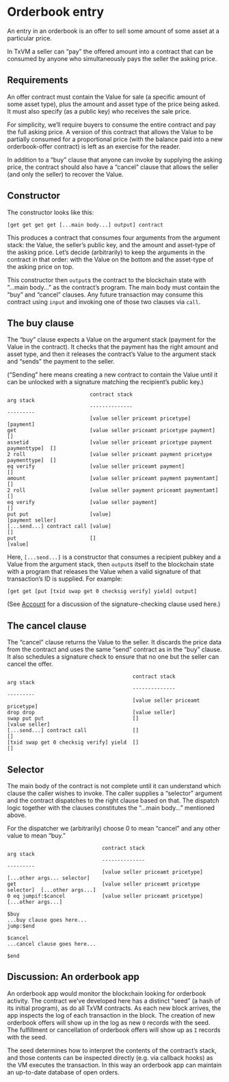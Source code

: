 # Orderbook entry

An entry in an orderbook is an offer to sell some amount of some asset
at a particular price.

In TxVM a seller can “pay” the offered amount into a contract that can
be consumed by anyone who simultaneously pays the seller the asking
price.

## Requirements

An offer contract must contain the Value for sale (a specific amount
of some asset type), plus the amount and asset type of the price being
asked. It must also specify (as a public key) who receives the sale
price.

For simplicity, we’ll require buyers to consume the entire contract
and pay the full asking price. A version of this contract that allows
the Value to be partially consumed for a proportional price (with the
balance paid into a new orderbook-offer contract) is left as an
exercise for the reader.

In addition to a “buy” clause that anyone can invoke by supplying the
asking price, the contract should also have a “cancel” clause that
allows the seller (and only the seller) to recover the Value.

## Constructor

The constructor looks like this:

```
[get get get get [...main body...] output] contract
```

This produces a contract that consumes four arguments from the
argument stack: the Value, the seller’s public key, and the amount and
asset-type of the asking price. Let’s decide (arbitrarily) to keep the
arguments in the contract in that order: with the Value on the bottom
and the asset-type of the asking price on top.

This constructor then `output`s the contract to the blockchain state
with “...main body...” as the contract’s program. The main body must
contain the “buy” and “cancel” clauses. Any future transaction may
consume this contract using `input` and invoking one of those two
clauses via `call`.

## The buy clause

The “buy” clause expects a Value on the argument stack (payment for
the Value in the contract). It checks that the payment has the right
amount and asset type, and then it releases the contract’s Value to
the argument stack and “sends” the payment to the seller.

(“Sending” here means creating a new contract to contain the Value
until it can be unlocked with a signature matching the recipient’s
public key.)

```
                           contract stack                                         arg stack
                           --------------                                         ---------
                           [value seller priceamt pricetype]                      [payment]
get                        [value seller priceamt pricetype payment]              []
assetid                    [value seller priceamt pricetype payment paymenttype]  []
2 roll                     [value seller priceamt payment pricetype paymenttype]  []
eq verify                  [value seller priceamt payment]                        []
amount                     [value seller priceamt payment paymentamt]             []
2 roll                     [value seller payment priceamt paymentamt]             []
eq verify                  [value seller payment]                                 []
put put                    [value]                                                [payment seller]
[...send...] contract call [value]                                                []
put                        []                                                     [value]
```

Here, `[...send...]` is a constructor that consumes a recipient pubkey
and a Value from the argument stack, then `output`s itself to the
blockchain state with a program that releases the Value when a valid
signature of that transaction’s ID is supplied. For example:

```
[get get [put [txid swap get 0 checksig verify] yield] output]
```

(See [Account](account.md) for a discussion of the signature-checking
clause used here.)

## The cancel clause

The “cancel” clause returns the Value to the seller. It discards the
price data from the contract and uses the same “send” contract as in
the “buy” clause. It also schedules a signature check to ensure that
no one but the seller can cancel the offer.

```
                                         contract stack                     arg stack
                                         --------------                     ---------
                                         [value seller priceamt pricetype]
drop drop                                [value seller]
swap put put                             []                                 [value seller]
[...send...] contract call               []                                 []
[txid swap get 0 checksig verify] yield  []                                 []
```

## Selector

The main body of the contract is not complete until it can understand
which clause the caller wishes to invoke. The caller supplies a
“selector” argument and the contract dispatches to the right clause
based on that. The dispatch logic together with the clauses
constitutes the “...main body...” mentioned above.

For the dispatcher we (arbitrarily) choose 0 to mean “cancel” and any
other value to mean “buy.”

```
                               contract stack                              arg stack
                               --------------                              ---------
                               [value seller priceamt pricetype]           [...other args... selector]
get                            [value seller priceamt pricetype selector]  [...other args...]
0 eq jumpif:$cancel            [value seller priceamt pricetype]           [...other args...]

$buy
...buy clause goes here...
jump:$end

$cancel
...cancel clause goes here...

$end
```

## Discussion: An orderbook app

An orderbook app would monitor the blockchain looking for orderbook
activity. The contract we’ve developed here has a distinct “seed” (a
hash of its initial program), as do all TxVM contracts. As each new
block arrives, the app inspects the log of each transaction in the
block. The creation of new orderbook offers will show up in the log as
new `O` records with the seed. The fulfillment or cancellation of
orderbook offers will show up as `I` records with the seed.

The seed determines how to interpret the contents of the contract’s
stack, and those contents can be inspected directly (e.g. via callback
hooks) as the VM executes the transaction. In this way an orderbook
app can maintain an up-to-date database of open orders.
